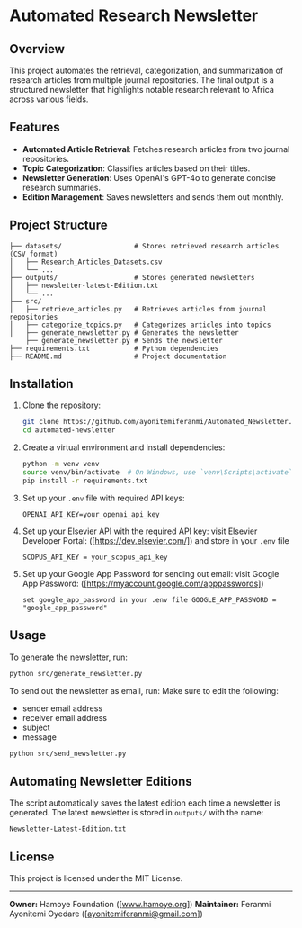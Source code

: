 # Automated Research Newsletter

## Overview
This project automates the retrieval, categorization, and summarization of research articles from multiple journal repositories. The final output is a structured newsletter that highlights notable research relevant to Africa across various fields.

## Features
- **Automated Article Retrieval**: Fetches research articles from two journal repositories.
- **Topic Categorization**: Classifies articles based on their titles.
- **Newsletter Generation**: Uses OpenAI's GPT-4o to generate concise research summaries.
- **Edition Management**: Saves newsletters and sends them out monthly.

## Project Structure
```
├── datasets/                  # Stores retrieved research articles (CSV format)
│   ├── Research_Articles_Datasets.csv
│   └── ...
├── outputs/                   # Stores generated newsletters
│   ├── newsletter-latest-Edition.txt
│   └── ...
├── src/
│   ├── retrieve_articles.py   # Retrieves articles from journal repositories
│   ├── categorize_topics.py   # Categorizes articles into topics
│   ├── generate_newsletter.py # Generates the newsletter
    ├── generate_newsletter.py # Sends the newsletter
├── requirements.txt           # Python dependencies
├── README.md                  # Project documentation
```

## Installation
1. Clone the repository:
   ```bash
   git clone https://github.com/ayonitemiferanmi/Automated_Newsletter.git
   cd automated-newsletter
   ```

2. Create a virtual environment and install dependencies:
   ```bash
   python -m venv venv
   source venv/bin/activate  # On Windows, use `venv\Scripts\activate`
   pip install -r requirements.txt
   ```

3. Set up your `.env` file with required API keys:
   ```
   OPENAI_API_KEY=your_openai_api_key
   ```

4. Set up your Elsevier API with the required API key:
   visit Elsevier Developer Portal: ([https://dev.elsevier.com/]) and store in your `.env` file
   ```
   SCOPUS_API_KEY = your_scopus_api_key
   ```
   
5. Set up your Google App Password for sending out email:
   visit Google App Password: ([https://myaccount.google.com/apppasswords])
   ```
   set google_app_password in your .env file GOOGLE_APP_PASSWORD = "google_app_password"
   ```

## Usage
To generate the newsletter, run:
```bash
python src/generate_newsletter.py
```

To send out the newsletter as email, run:
Make sure to edit the following:
- sender email address
- receiver email address
- subject
- message
```bash
python src/send_newsletter.py
```

## Automating Newsletter Editions
The script automatically saves the latest edition each time a newsletter is generated. The latest newsletter is stored in `outputs/` with the name:
```
Newsletter-Latest-Edition.txt
```

<!-- ## Future Improvements -->
<!-- - Integration with an email service to send newsletters to subscribers. -->
<!-- - Improved topic categorization using machine learning. -->
<!-- - Web interface for user interaction. -->

## License
This project is licensed under the MIT License.

---
**Owner:** Hamoye Foundation ([www.hamoye.org]) **Maintainer:** Feranmi Ayonitemi Oyedare ([ayonitemiferanmi@gmail.com])

